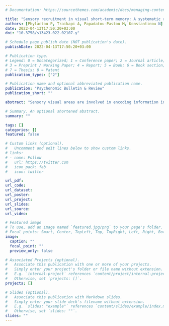 ```yaml
---
# Documentation: https://sourcethemes.com/academic/docs/managing-content/

title: "Sensory recruitment in visual short‐term memory: A systematic review and meta‐analysis of sensory visual cortex interference using transcranial magnetic stimulation"
authors: [Phylactou P, Traikapi A, Papadatou-Pastou M, Konstantinou N]
date: 2022-04-13T17:50:20+03:00
doi: "10.3758/s13423-022-02107-y"

# Schedule page publish date (NOT publication's date).
publishDate: 2022-04-13T17:50:20+03:00

# Publication type.
# Legend: 0 = Uncategorized; 1 = Conference paper; 2 = Journal article;
# 3 = Preprint / Working Paper; 4 = Report; 5 = Book; 6 = Book section;
# 7 = Thesis; 8 = Patent
publication_types: ["2"]

# Publication name and optional abbreviated publication name.
publication: "Psychonomic Bulletin & Review"
publication_short: ""

abstract: "Sensory visual areas are involved in encoding information in visual short-term memory (VSTM).Yet it remains unclear whether sensory visual cortex is a necessary component of the brain network for maintenance of information in VSTM. Here, we aimed to systematically review studies that have investigated the role of the sensory visual cortex in VSTM using tran- scranial magnetic stimulation (TMS) and to quantitatively explore these effects using meta-analyses. Fourteen studies were identified and reviewed. Eight studies provided sufficient data for meta-analysis. Two meta-analyses, one regarding the VSTM encoding phase (17 effect sizes) and one regarding the VSTM maintenance phase (15 effect sizes), two meta-regressions (32 effect sizes in each), and one exploratory meta-analysis were conducted. Our results indicate that the sensory visual cortex is similarly involved in both the encoding and maintenance VSTM phase. We suggest that some cases where evidence did not show significant TMS effects was due to low memory or perceptual task demands. Overall, these findings support the idea that sensory visual areas are part of the brain network responsible for successfully maintaining information in VSTM."

# Summary. An optional shortened abstract.
summary: ""

tags: []
categories: []
featured: false

# Custom links (optional).
#   Uncomment and edit lines below to show custom links.
# links:
# - name: Follow
#   url: https://twitter.com
#   icon_pack: fab
#   icon: twitter

url_pdf:
url_code:
url_dataset:
url_poster:
url_project:
url_slides:
url_source:
url_video:

# Featured image
# To use, add an image named `featured.jpg/png` to your page's folder. 
# Focal points: Smart, Center, TopLeft, Top, TopRight, Left, Right, BottomLeft, Bottom, BottomRight.
image:
  caption: ""
  focal_point: ""
  preview_only: false

# Associated Projects (optional).
#   Associate this publication with one or more of your projects.
#   Simply enter your project's folder or file name without extension.
#   E.g. `internal-project` references `content/project/internal-project/index.md`.
#   Otherwise, set `projects: []`.
projects: []

# Slides (optional).
#   Associate this publication with Markdown slides.
#   Simply enter your slide deck's filename without extension.
#   E.g. `slides: "example"` references `content/slides/example/index.md`.
#   Otherwise, set `slides: ""`.
slides: ""
---
```

